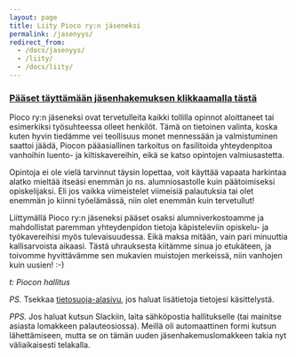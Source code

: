 ```yaml
---
layout: page
title: Liity Pioco ry:n jäseneksi
permalink: /jasenyys/
redirect_from:
  - /docs/jasenyys/
  - /liity/
  - /docs/liity/
---
```


### [Pääset täyttämään jäsenhakemuksen klikkaamalla tästä <i class="fas fa-external-link-alt"></i>](https://docs.google.com/forms/d/e/1FAIpQLScycebFXq0PbHvJvBfoN0RsSggpIPqQkKyQ74Hsf6maXoG0mQ/viewform?usp=sf_link)

Pioco ry:n jäseneksi ovat tervetulleita kaikki tollilla opinnot aloittaneet
tai esimerkiksi työsuhteessa olleet henkilöt. Tämä on tietoinen valinta,
koska kuten hyvin tiedämme vei teollisuus monet mennessään ja valmistuminen
saattoi jäädä, Piocon pääasiallinen tarkoitus on fasilitoida yhteydenpitoa
vanhoihin luento- ja kiltiskavereihin, eikä se katso opintojen valmiusastetta.

Opintoja ei ole vielä tarvinnut täysin lopettaa, voit käyttää vapaata harkintaa
alatko mieltää itseäsi enemmän jo ns. alumniosastolle kuin päätoimiseksi
opiskelijaksi. Eli jos vaikka viimeistelet viimeisiä palautuksia tai olet 
enemmän jo kiinni työelämässä, niin olet enemmän kuin tervetullut!

Liittymällä Pioco ry:n jäseneksi pääset osaksi alumniverkostoamme ja
mahdollistat paremman yhteydenpidon tietoja käpisteleviin opiskelu- ja
työkavereihisi myös tulevaisuudessa. Eikä maksa mitään, vain pari minuuttia
kallisarvoista aikaasi. Tästä uhrauksesta kiitämme sinua jo etukäteen, ja
toivomme hyvittävämme sen mukavien muistojen merkeissä, niin vanhojen kuin
uusien! :-)

_t: Piocon hallitus_

_PS._ Tsekkaa [tietosuoja-alasivu](/tietosuoja), jos haluat
lisätietoja tietojesi käsittelystä.

_PPS._ Jos haluat kutsun Slackiin, laita sähköpostia hallitukselle (tai mainitse
asiasta lomakkeen palauteosiossa). Meillä oli automaattinen formi kutsun
lähettämiseen, mutta se on tämän uuden jäsenhakemuslomakkeen takia nyt
väliaikaisesti telakalla.
